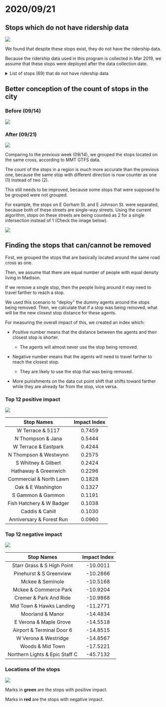 # 2020/09/21

## Stops which do not have ridership data

![](../assets/reports/0921-1.png)

We found that despite these stops exist, they do not have the ridership data. 

Because the ridership data used in this program is collected in Mar 2019, 
we assume that these stops were deployed after the data collection date.

<details><summary>List of stops (69) that do not have ridership data</summary>
<p>

These are sorted by stop ID.

- \#0043 - W Dayton & N Lake (EB)
- \#0196 - S Mills & Regent (SB)
- \#0362 - S Park & W Olin (SB)
- \#0537 - W Johnson & Wisconsin (EB)
- \#0585 - Regent & S Orchard (EB)
- \#0731 - N Mills & Regent (NB)
- \#0743 - W Johnson & N Mills (EB)
- \#0750 - Spring & N Park (WB)
- \#0752 - E Gorham & N Butler (WB)
- \#0914 - W Gorham & Wisconsin (WB)
- \#1110 - E Dayton & Wisconsin (WB)
- \#1111 - W Doty & M L K Junior (EB)
- \#1124 - S Fairchild & W Main (SB)
- \#1126 - Division & Eastwood (SB)
- \#1135 - N Webster & E Mifflin (NB)
- \#1137 - Milwaukee & Corry (EB)
- \#1140 - E Washington & N Webster (WB)
- \#1146 - N Fairchild & W Washington (SB)
- \#1155 - S Webster & E Main (NB)
- \#1174 - W Dayton & State (WB)
- \#1189 - E Doty & S Pinckney (EB)
- \#1219 - Atwood & Waubesa (EB)
- \#1227 - E Johnson & N Butler (EB)
- \#1327 - Atwood & S Fair Oaks (EB)
- \#1384 - Atwood & Division (WB)
- \#1448 - Rutledge & Rogers (WB)
- \#1593 - N Franklin & E Johnson (NB)
- \#1622 - Atwood & Oakridge (NB)
- \#1662 - E Gorham & N Blount (WB)
- \#1718 - Atwood & S Fair Oaks (WB)
- \#1726 - Oakridge & Atwood (WB)
- \#1746 - Milwaukee & Corry (WB)
- \#1848 - Milwaukee & Starkweather (WB)
- \#1894 - Atwood & Waubesa (WB)
- \#1907 - Atwood & Oakridge (SB)
- \#1919 - Milwaukee & Starkweather (EB)
- \#1963 - Atwood & Winnebago (EB)
- \#2094 - Walnut & Observatory (SB)
- \#2248 - Toepfer & Birch (SB)
- \#2437 - Toepfer & Birch (NB)
- \#2502 - Walnut & G Pinchot (SB)
- \#4000 - South Transfer Point
- \#4175 - Fish Hatchery & Pike (NB)
- \#4260 - Mckee & Kapec (WB)
- \#4268 - Post & Latham (WB)
- \#4415 - Stewart & Latham (EB)
- \#4485 - Mckee & Fitchrona (EB)
- \#4555 - W Verona & Westridge (EB)
- \#4777 - Verona & Highway Ramp (EB)
- \#4790 - Fish Hatchery & Greenway (SB)
- \#4844 - Fish Hatchery & Pike (SB)
- \#4886 - Greenway & Bryant (WB)
- \#4910 - Post & Index (WB)
- \#4955 - Greenway & Fish Hatchery (EB)
- \#4995 - Mckee & Kapec (EB)
- \#5000 - North Transfer Point
- \#5244 - Packers & Tennyson (SB)
- \#5546 - Packers & Scott (SB)
- \#6000 - West Transfer Point
- \#7000 - East Transfer Point
- \#7156 - Acewood & Starker (SB)
- \#7198 - Milwaukee & Milo (WB)
- \#7334 - Cottage Grove & North Star (WB)
- \#7704 - Dempsey & Hynek (SB)
- \#7842 - Milwaukee & Portland (WB)
- \#8537 - Schroeder & Chapel Hill (EB)
- \#8733 - S Gammon & Watts (NB)
- \#8770 - Hammersley & Whitcomb (WB)
- \#9000 - East Towne Mall

</p>
</details> 

## Better conception of the count of stops in the city

### Before (09/14)

![](../assets/reports/0914-1.png)

### After (09/21)

![](../assets/reports/0921-2.png)

Comparing to the previous week (09/14), we grouped the stops located on the same cross, according to MMT GTFS data.

The count of the stops in a region is much more accurate than the previous one, 
because the same stop with different direction is now counter as one (1) instead of two (2).

This still needs to be improved, because some stops that were supposed to be grouped were not grouped.

For example, the stops on E Gorham St. and E Johnson St. were separated, 
because both of these streets are single-way streets.
Using the current algorithm, stops on these streets are being counted as 2 for a single intersection instead of 1 
(Check the image below).

![](../assets/reports/0921-3.png)

## Finding the stops that can/cannot be removed 

First, we grouped the stops that are basically located around the same road cross as one.

Then, we assume that there are equal number of people with equal density living in Madison. 

If we remove a single stop, then the people living around it may need to travel farther to reach a stop.

We used this scenario to "deploy" the dummy agents around the stops being removed. 
Then, we calculate that if a stop was being removed, what will be the new closest stop distance for these agents.

For measuring the overall impact of this, we created an index which:

- Positive number means that the distance between the agents and their closest stop is shorter.
   - The agents will almost never use the stop being removed.

- Negative number means that the agents will need to travel farther to reach the closest stop.
   - They are likely to use the stop that was being removed.
   
- More punishments on the data cut point shift that shifts toward farther while they are already far from the stop, 
vice versa.

### Top 12 positive impact 

![](../assets/reports/0921-4.png)

Stop Names | Impact Index
:---: | :---:
W Terrace & 5117 | 0.7459
N Thompson & Jana | 0.5444
W Terrace & Eastpark | 0.4244
N Thompson & Westwynn | 0.2575
S Whitney & Gilbert | 0.2424
Hathaway & Greenwich | 0.2296
Commercial & North Lawn | 0.1828
Oak & E Washington | 0.1327
S Gammon & Gammon | 0.1191
Fish Hatchery & W Badger | 0.1038
Caddis & Cahill | 0.1030
Anniversary & Forest Run | 0.0960

### Top 12 negative impact 

![](../assets/reports/0921-5.png)

Stop Names | Impact Index
:---: | :---:
Starr Grass & S High Point | -10.0011
Pinehurst & S Greenview | -10.2866
Mckee & Seminole | -10.5168
Mckee & Commerce Park | -10.9204
Cremer & Park And Ride | -10.9868
Mid Town & Hawks Landing | -11.2771
Moorland & Manor | -14.4834
E Verona & Maple Grove | -14.5518
Airport & Terminal Door 6 | -14.8515
W Verona & Westridge | -14.8567
Woods & Mid Town | -17.5221
Northern Lights & Epic Staff C | -45.7132

### Locations of the stops

![](../assets/reports/0921-6.png)

Marks in **green** are the stops with positive impact.

Marks in **red** are the stops with negative impact.
